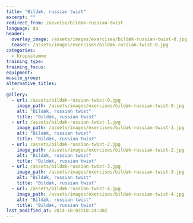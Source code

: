 ```yaml
---
title: "Bildæk, russian twist"
excerpt: ""
redirect_from: /oevelse/bildæk-russian-twist
language: da
header:
  overlay_image: /assets/images/exercises/bildæk-russian-twist-0.jpg
  teaser: /assets/images/exercises/bildæk-russian-twist-0.jpg
categories:
  - Kropsstamme
training_type: 
training_focus: 
equipment:
muscle_group:
alternative_titles:
  - 
gallery:
  - url: /assets/bildæk-russian-twist-0.jpg
    image_path: /assets/images/exercises/bildæk-russian-twist-0.jpg
    alt: "Bildæk, russian twist"
    title: "Bildæk, russian twist"
  - url: /assets/bildæk-russian-twist-1.jpg
    image_path: /assets/images/exercises/bildæk-russian-twist-1.jpg
    alt: "Bildæk, russian twist"
    title: "Bildæk, russian twist"
  - url: /assets/bildæk-russian-twist-2.jpg
    image_path: /assets/images/exercises/bildæk-russian-twist-2.jpg
    alt: "Bildæk, russian twist"
    title: "Bildæk, russian twist"
  - url: /assets/bildæk-russian-twist-3.jpg
    image_path: /assets/images/exercises/bildæk-russian-twist-3.jpg
    alt: "Bildæk, russian twist"
    title: "Bildæk, russian twist"
  - url: /assets/bildæk-russian-twist-4.jpg
    image_path: /assets/images/exercises/bildæk-russian-twist-4.jpg
    alt: "Bildæk, russian twist"
    title: "Bildæk, russian twist"
last_modified_at: 2014-10-03T10:24:38Z
---
```



